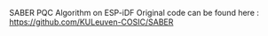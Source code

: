 SABER PQC Algorithm on ESP-iDF
Original code can be found here : https://github.com/KULeuven-COSIC/SABER
